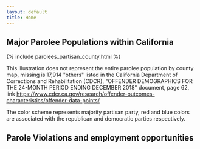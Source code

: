 ```yaml
---
layout: default
title: Home
---
```


## Major Parolee Populations within California

{% include parolees_partisan_county.html %}

This illustration does not represent the entire parolee population by county map, missing is 17,914 "others" listed in the California Department of Corrections and Rehabilitation (CDCR), "OFFENDER DEMOGRAPHICS FOR THE 24-MONTH PERIOD ENDING DECEMBER 2018" document, page 62, link <https://www.cdcr.ca.gov/research/offender-outcomes-characteristics/offender-data-points/> 

The color scheme represents majority partisan party, red and blue colors are associated with the republican and democratic parties respectively.

## Parole Violations and employment opportunities
